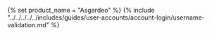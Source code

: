{% set product_name = "Asgardeo" %}
{% include "../../../../../includes/guides/user-accounts/account-login/username-validation.md" %}
